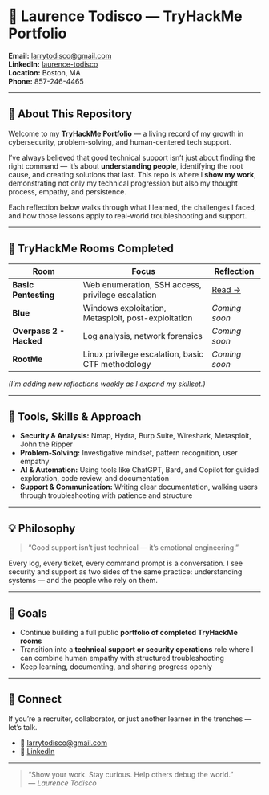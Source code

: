 # 🧠 Laurence Todisco — TryHackMe Portfolio

**Email:** [larrytodisco@gmail.com](mailto:larrytodisco@gmail.com)  
**LinkedIn:** [laurence-todisco](https://www.linkedin.com/in/laurence-todisco-82546b36b)  
**Location:** Boston, MA  
**Phone:** 857-246-4465  

---

## 👋 About This Repository

Welcome to my **TryHackMe Portfolio** — a living record of my growth in cybersecurity, problem-solving, and human-centered tech support.

I’ve always believed that good technical support isn’t just about finding the right command — it’s about **understanding people**, identifying the root cause, and creating solutions that last. This repo is where I **show my work**, demonstrating not only my technical progression but also my thought process, empathy, and persistence.

Each reflection below walks through what I learned, the challenges I faced, and how those lessons apply to real-world troubleshooting and support.

---

## 🧩 TryHackMe Rooms Completed

| Room | Focus | Reflection |
|------|--------|-------------|
| **Basic Pentesting** | Web enumeration, SSH access, privilege escalation | [Read →](TryHackMe-Reflections/basic-pentesting-reflection.md) |
| **Blue** | Windows exploitation, Metasploit, post-exploitation | *Coming soon* |
| **Overpass 2 - Hacked** | Log analysis, network forensics | *Coming soon* |
| **RootMe** | Linux privilege escalation, basic CTF methodology | *Coming soon* |

*(I’m adding new reflections weekly as I expand my skillset.)*

---

## 🧰 Tools, Skills & Approach

- **Security & Analysis:** Nmap, Hydra, Burp Suite, Wireshark, Metasploit, John the Ripper  
- **Problem-Solving:** Investigative mindset, pattern recognition, user empathy  
- **AI & Automation:** Using tools like ChatGPT, Bard, and Copilot for guided exploration, code review, and documentation  
- **Support & Communication:** Writing clear documentation, walking users through troubleshooting with patience and structure  

---

## 💡 Philosophy

> “Good support isn’t just technical — it’s emotional engineering.”

Every log, every ticket, every command prompt is a conversation. I see security and support as two sides of the same practice: understanding systems — and the people who rely on them.

---

## 🧭 Goals

- Continue building a full public **portfolio of completed TryHackMe rooms**  
- Transition into a **technical support or security operations** role where I can combine human empathy with structured troubleshooting  
- Keep learning, documenting, and sharing progress openly

---

## 🤝 Connect

If you’re a recruiter, collaborator, or just another learner in the trenches — let’s talk.  
- 📧 [larrytodisco@gmail.com](mailto:larrytodisco@gmail.com)  
- 💼 [LinkedIn](https://www.linkedin.com/in/laurence-todisco-82546b36b)

---

> “Show your work. Stay curious. Help others debug the world.”  
> — *Laurence Todisco*
